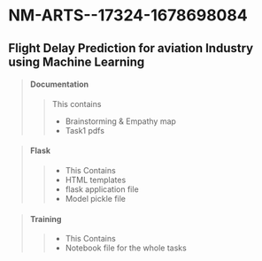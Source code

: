 # NM-ARTS--17324-1678698084
## Flight Delay Prediction for aviation Industry using Machine Learning

> #### Documentation 
>> This contains 
>>  - Brainstorming & Empathy map
>>  - Task1 pdfs    

> #### Flask 
>>  - This Contains
>>  - HTML templates
>>  - flask application file
>>  - Model pickle file

> #### Training
>>  - This Contains
>>  - Notebook file for the whole tasks

